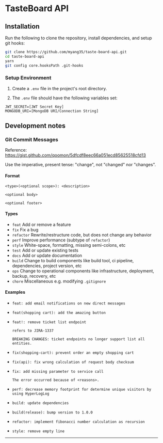 # TasteBoard API

## Installation

Run the following to clone the repository, install dependencies, and setup git hooks:

```bash
git clone https://github.com/myang35/taste-board-api.git
cd taste-board-api
yarn
git config core.hooksPath .git-hooks
```

### Setup Environment

1. Create a `.env` file in the project's root directory.

2. The `.env` file should have the following variables set:

```
JWT_SECRET=[JWT Secret Key]
MONGODB_URI=[MongoDB URI/Connection String]
```

## Development notes

### Git Commit Messages

Reference: https://gist.github.com/qoomon/5dfcdf8eec66a051ecd85625518cfd13

Use the imperative, present tense: "change", not "changed" nor "changes".

#### Format

```
<type>(<optional scope>): <description>

<optional body>

<optional footer>
```

#### Types

- `feat` Add or remove a feature
- `fix` Fix a bug
- `refactor` Rewrite/restructure code, but does not change any behavior
- `perf` Improve performance (subtype of `refactor`)
- `style` White-space, formatting, missing semi-colons, etc
- `test` Add or update existing tests
- `docs` Add or update documentation
- `build` Change to build components like build tool, ci pipeline, dependencies, project version, etc
- `ops` Change to operational components like infrastructure, deployment, backup, recovery, etc
- `chore` Miscellaneous e.g. modifying `.gitignore`

#### Examples

- ```
  feat: add email notifications on new direct messages
  ```
- ```
  feat(shopping cart): add the amazing button
  ```
- ```
  feat!: remove ticket list endpoint

  refers to JIRA-1337

  BREAKING CHANGES: ticket endpoints no longer support list all entities.
  ```

- ```
  fix(shopping-cart): prevent order an empty shopping cart
  ```
- ```
  fix(api): fix wrong calculation of request body checksum
  ```
- ```
  fix: add missing parameter to service call

  The error occurred because of <reasons>.
  ```

- ```
  perf: decrease memory footprint for determine unique visitors by using HyperLogLog
  ```
- ```
  build: update dependencies
  ```
- ```
  build(release): bump version to 1.0.0
  ```
- ```
  refactor: implement fibonacci number calculation as recursion
  ```
- ```
  style: remove empty line
  ```

---
